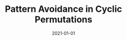 ---
title: "Pattern Avoidance in Cyclic Permutations"
collection: talks
type: "Talk"
permalink: /talks/2021_pattern_avoidance_gauss
venue: "Department of Mathematics Graduate and Undergraduate Student Seminar"
date: 2021-01-01
location: "East Lansing, MI"
---